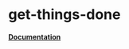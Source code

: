 # get-things-done

#### [Documentation](https://635157d4e1271125e36e226e-glytantjhn.chromatic.com/)
